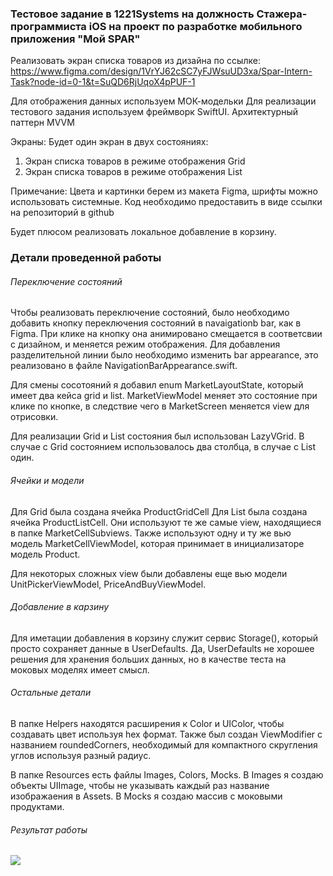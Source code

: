 ### Тестовое задание в 1221Systems на должность Стажера-программиста iOS на проект по разработке мобильного приложения "Мой SPAR"

Реализовать экран списка товаров из дизайна по ссылке:
https://www.figma.com/design/1VrYJ62cSC7yFJWsuUD3xa/Spar-Intern-Task?node-id=0-1&t=SuQD6RjUqoX4pPUF-1

Для отображения данных используем МОК-модельки
Для реализации тестового задания используем фреймворк SwiftUI. Архитектурный паттерн MVVM

Экраны:
Будет один экран в двух состояниях:

1. Экран списка товаров в режиме отображения Grid
2. Экран списка товаров в режиме отображения List

Примечание: Цвета и картинки берем из макета Figma, шрифты можно использовать системные. 
Код необходимо предоставить в виде ссылки на репозиторий в github

Будет плюсом реализовать локальное добавление в корзину. 


### Детали проведенной работы

###### Переключение состояний
Чтобы реализовать переключение состояний, было необходимо добавить кнопку переключения состояний в navaigationb bar, как в Figma. При клике на кнопку она анимировано смещается в соответсвии с дизайном, и меняется режим отображения. 
Для добавления разделительной линии было необходимо изменить bar appearance, это реализовано в файле NavigationBarAppearance.swift.

Для смены сосотояний я добавил enum MarketLayoutState, который имеет два кейса grid и list. MarketViewModel меняет это состояние при клике по кнопке, в следствие чего в MarketScreen меняется view для отрисовки.

Для реализации Grid и List состояния был использован LazyVGrid. В случае с Grid состоянием использовалось два столбца, в случае с List один.

###### Ячейки и модели
Для Grid была создана ячейка ProductGridCell
Для List была создана ячейка ProductListCell.
Они используют те же самые view, находящиеся в папке MarketCellSubviews. Также используют одну и ту же вью модель MarketCellViewModel, которая принимает в инициализаторе модель Product.

Для некоторых сложных view были добавлены еще вью модели UnitPickerViewModel, PriceAndBuyViewModel.

###### Добавление в карзину

Для иметации добавления в корзину служит сервис Storage(), который просто сохраняет данные в UserDefaults. Да, UserDefaults не хорошее решения для хранения больших данных, но в качестве теста на моковых моделях имеет смысл.

###### Остальные детали

В папке Helpers находятся расширения к Color и UIColor, чтобы создавать цвет используя hex формат.
Также был создан ViewModifier с названием roundedCorners, необходимый для компактного скругления углов используя разный радиус.

В папке Resources есть файлы Images, Colors, Mocks.
В Images я создаю объекты UIImage, чтобы не указывать каждый раз название изображаения в Assets.
В Mocks я создаю массив с моковыми продуктами.

###### Результат работы

![](https://github.com/AlexanderPleshakov/spar-intern-task/blob/feature/cleaning-and-readme/ReadmeAssets/result.gif)

